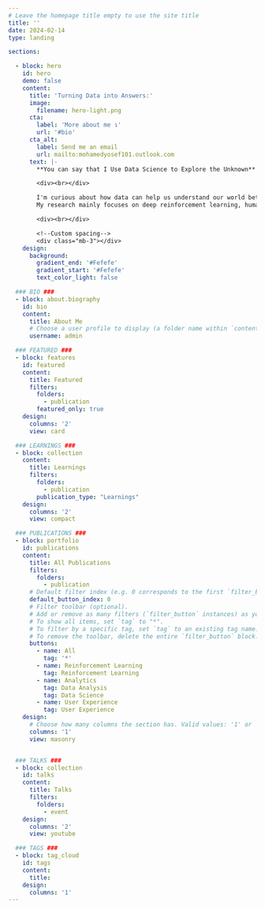 ```yaml
---
# Leave the homepage title empty to use the site title
title: ''
date: 2024-02-14
type: landing

sections:

  - block: hero
    id: hero
    demo: false
    content:
      title: 'Turning Data into Answers:'
      image:
        filename: hero-light.png
      cta:
        label: 'More about me ↴'
        url: '#bio'
      cta_alt:
        label: Send me an email
        url: mailto:mohamedyosef101.outlook.com
      text: |-
        **You can say that I Use Data Science to Explore the Unknown**

        <div><br></div>

        I'm curious about how data can help us understand our world better (more importantly: the human brain). 
        My research mainly focuses on deep reinforcement learning, human-AI interaction, and sometimes computational neuroscience.

        <div><br></div>

        <!--Custom spacing-->
        <div class="mb-3"></div>
    design:
      background:
        gradient_end: '#Fefefe'
        gradient_start: '#Fefefe'
        text_color_light: false

  ### BIO ###
  - block: about.biography
    id: bio
    content:
      title: About Me
      # Choose a user profile to display (a folder name within `content/authors/`)
      username: admin

  ### FEATURED ###
  - block: features
    id: featured
    content:
      title: Featured
      filters:
        folders:
          - publication
        featured_only: true
    design:
      columns: '2'
      view: card

  ### LEARNINGS ###
  - block: collection
    content:
      title: Learnings
      filters:
        folders:
          - publication
        publication_type: "Learnings"
    design:
      columns: '2'
      view: compact

  ### PUBLICATIONS ###
  - block: portfolio
    id: publications
    content:
      title: All Publications
      filters:
        folders:
          - publication
      # Default filter index (e.g. 0 corresponds to the first `filter_button` instance below).
      default_button_index: 0
      # Filter toolbar (optional).
      # Add or remove as many filters (`filter_button` instances) as you like.
      # To show all items, set `tag` to "*".
      # To filter by a specific tag, set `tag` to an existing tag name.
      # To remove the toolbar, delete the entire `filter_button` block.
      buttons:
        - name: All
          tag: '*'
        - name: Reinforcement Learning
          tag: Reinforcement Learning
        - name: Analytics
          tag: Data Analysis
          tag: Data Science 
        - name: User Experience
          tag: User Experience
    design:
      # Choose how many columns the section has. Valid values: '1' or '2'.
      columns: '1'
      view: masonry


  ### TALKS ### 
  - block: collection
    id: talks
    content: 
      title: Talks
      filters: 
        folders: 
          - event
    design: 
      columns: '2'
      view: youtube

  ### TAGS ###
  - block: tag_cloud
    id: tags
    content:
      title: 
    design:
      columns: '1'
---
```

